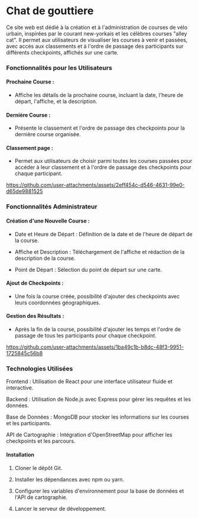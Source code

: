 
# Chat de gouttiere

Ce site web est dédié à la création et à l'administration de courses de vélo urbain, inspirées par le courant new-yorkais et les célèbres courses "alley cat". Il permet aux utilisateurs de visualiser les courses à venir et passées, avec accès aux classements et à l'ordre de passage des participants sur différents checkpoints, affichés sur une carte.


### Fonctionnalités pour les Utilisateurs

#### Prochaine Course : 
- Affiche les détails de la prochaine course, incluant la date, l'heure de départ, l'affiche, et la description.

#### Dernière Course : 
- Présente le classement et l'ordre de passage des checkpoints pour la dernière course organisée.

#### Classement page : 
- Permet aux utilisateurs de choisir parmi toutes les courses passées pour accéder à leur classement et à l'ordre de passage des checkpoints pour chaque participant.

https://github.com/user-attachments/assets/2eff454c-d546-4631-99e0-d65de9881525


### Fonctionnalités Administrateur

#### Création d'une Nouvelle Course :

- Date et Heure de Départ : Définition de la date et de l'heure de départ de la course.

- Affiche et Description : Téléchargement de l'affiche et rédaction de la description de la course.

- Point de Départ : Sélection du point de départ sur une carte.

#### Ajout de Checkpoints :

- Une fois la course créée, possibilité d'ajouter des checkpoints avec leurs coordonnées géographiques.

#### Gestion des Résultats :

- Après la fin de la course, possibilité d'ajouter les temps et l'ordre de passage de tous les participants pour chaque checkpoint.

https://github.com/user-attachments/assets/1ba49c1b-b8dc-48f3-9951-1725845c56b8


### Technologies Utilisées

Frontend : Utilisation de React pour une interface utilisateur fluide et interactive.

Backend : Utilisation de Node.js avec Express pour gérer les requêtes et les données.

Base de Données : MongoDB pour stocker les informations sur les courses et les participants.

API de Cartographie : Intégration d'OpenStreetMap pour afficher les checkpoints et les parcours.

#### Installation
1) Cloner le dépôt Git.

2) Installer les dépendances avec npm ou yarn.

3) Configurer les variables d'environnement pour la base de données et l'API de cartographie.

4) Lancer le serveur de développement.

